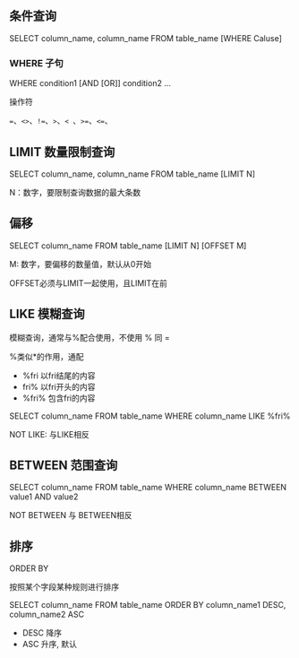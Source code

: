 ## 条件查询

SELECT column_name, column_name FROM table_name [WHERE Caluse]

### WHERE 子句

WHERE condition1 [AND [OR]] condition2 ...

操作符

`=`、`<>`、`!=`、`>`、`< `、`>=`、`<=`、

## LIMIT 数量限制查询

SELECT column_name, column_name FROM table_name [LIMIT N]

N：数字，要限制查询数据的最大条数

## 偏移

SELECT column_name FROM table_name [LIMIT N] [OFFSET M]

M: 数字，要偏移的数量值，默认从0开始

OFFSET必须与LIMIT一起使用，且LIMIT在前

## LIKE 模糊查询

模糊查询，通常与%配合使用，不使用 % 同 =

%类似*的作用，通配

- %fri  以fri结尾的内容
- fri%  以fri开头的内容
- %fri%  包含fri的内容

SELECT column_name FROM table_name WHERE column_name LIKE %fri%

NOT LIKE: 与LIKE相反

## BETWEEN 范围查询

SELECT column_name FROM table_name WHERE column_name BETWEEN value1 AND value2

NOT BETWEEN 与 BETWEEN相反

## 排序

ORDER BY

按照某个字段某种规则进行排序

SELECT column_name FROM table_name ORDER BY column_name1 DESC, column_name2 ASC

- DESC 降序
- ASC 升序, 默认
